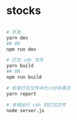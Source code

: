 stocks
=====================
```bash

# 开发
yarn dev
## OR
npm run dev

# 打包 cdn 文件
yarn build
## OR
npm run build

# 检查打包文件中大小分布情况
yarn report

# 本地运行 cdn 的打包文件
node server.js
```